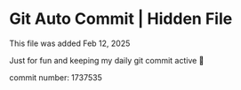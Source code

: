 # Git Auto Commit | Hidden File

This file was added Feb 12, 2025

Just for fun and keeping my daily git commit active 🤪

commit number: 1737535
